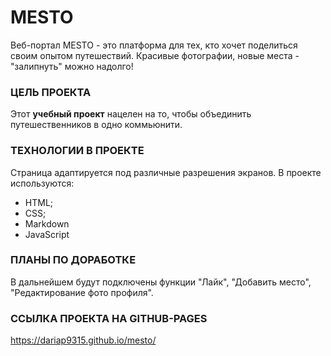 # MESTO
Веб-портал MESTO - это платформа для тех, кто хочет поделиться своим опытом путешествий. Красивые фотографии, новые места - "залипнуть" можно надолго!

### ЦЕЛЬ ПРОЕКТА
Этот **учебный проект** нацелен на то, чтобы объединить путешественников в одно коммьюнити.

### ТЕХНОЛОГИИ В ПРОЕКТЕ
Страница адаптируется под различные разрешения экранов. В проекте используются:

* HTML;
* CSS;
* Markdown
* JavaScript

### ПЛАНЫ ПО ДОРАБОТКЕ
В дальнейшем будут подключены функции "Лайк", "Добавить место", "Редактирование фото профиля".

### ССЫЛКА ПРОЕКТА НА GITHUB-PAGES
https://dariap9315.github.io/mesto/
